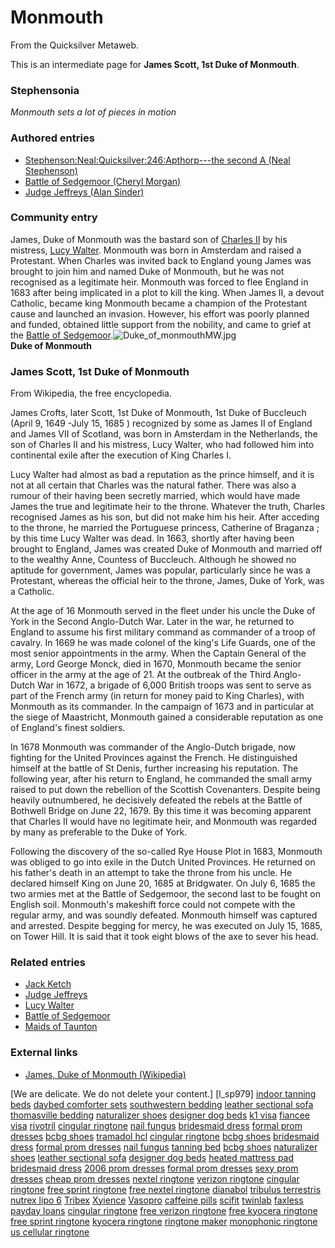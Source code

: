 
# Monmouth

From the Quicksilver Metaweb.

This is an intermediate page for **James Scott, 1st Duke of Monmouth**.

### Stephensonia


*Monmouth sets a lot of pieces in motion*

### Authored entries


* [Stephenson:Neal:Quicksilver:246:Apthorp---the second A (Neal Stephenson)](/stephenson-neal-quicksilver-246-apthorp-the-second-a-neal-stephenson)
* [Battle of Sedgemoor (Cheryl Morgan)](/battle-of-sedgemoor-cheryl-morgan)
* [Judge Jeffreys (Alan Sinder)](/judge-jeffreys-alan-sinder)


### Community entry


James, Duke of Monmouth was the bastard son of [Charles II](/charles-ii) by his mistress, [Lucy Walter](/lucy-walter). Monmouth was born in Amsterdam and raised a Protestant. When Charles was invited back to England young James was brought to join him and named Duke of Monmouth, but he was not recognised as a legitimate heir. Monmouth was forced to flee England in 1683 after being implicated in a plot to kill the king. When James II, a devout Catholic, became king Monmouth became a champion of the Protestant cause and launched an invasion. However, his effort was poorly planned and funded, obtained little support from the nobility, and came to grief at the [Battle of Sedgemoor](/battle-of-sedgemoor).![Duke_of_monmouthMW.jpg](/https://web.archive.org/web/20060725221112im_/http://www.metaweb.com/wiki/upload/9/9f/Duke_of_monmouthMW.jpg)  
**Duke of Monmouth**

### James Scott, 1st Duke of Monmouth


From Wikipedia, the free encyclopedia. 

James Crofts, later Scott, 1st Duke of Monmouth, 1st Duke of Buccleuch (April 9, 1649 -July 15, 1685 ) recognized by some as James II of England and James VII of Scotland, was born in Amsterdam in the Netherlands, the son of Charles II and his mistress, Lucy Walter, who had followed him into continental exile after the execution of King Charles I. 

Lucy Walter had almost as bad a reputation as the prince himself, and it is not at all certain that Charles was the natural father. There was also a rumour of their having been secretly married, which would have made James the true and legitimate heir to the throne. Whatever the truth, Charles recognised James as his son, but did not make him his heir. After acceding to the throne, he married the Portuguese princess, Catherine of Braganza ; by this time Lucy Walter was dead. In 1663, shortly after having been brought to England, James was created Duke of Monmouth and married off to the wealthy Anne, Countess of Buccleuch. Although he showed no aptitude for government, James was popular, particularly since he was a Protestant, whereas the official heir to the throne, James, Duke of York, was a Catholic. 

At the age of 16 Monmouth served in the fleet under his uncle the Duke of York in the Second Anglo-Dutch War. Later in the war, he returned to England to assume his first military command as commander of a troop of cavalry. In 1669 he was made colonel of the king's Life Guards, one of the most senior appointments in the army. When the Captain General of the army, Lord George Monck, died in 1670, Monmouth became the senior officer in the army at the age of 21. At the outbreak of the Third Anglo-Dutch War in 1672, a brigade of 6,000 British troops was sent to serve as part of the French army (in return for money paid to King Charles), with Monmouth as its commander. In the campaign of 1673 and in particular at the siege of Maastricht, Monmouth gained a considerable reputation as one of England's finest soldiers. 

In 1678 Monmouth was commander of the Anglo-Dutch brigade, now fighting for the United Provinces against the French. He distinguished himself at the battle of St Denis, further increasing his reputation. The following year, after his return to England, he commanded the small army raised to put down the rebellion of the Scottish Covenanters. Despite being heavily outnumbered, he decisively defeated the rebels at the Battle of Bothwell Bridge on June 22, 1679. By this time it was becoming apparent that Charles II would have no legitimate heir, and Monmouth was regarded by many as preferable to the Duke of York. 

Following the discovery of the so-called Rye House Plot in 1683, Monmouth was obliged to go into exile in the Dutch United Provinces. He returned on his father's death in an attempt to take the throne from his uncle. He declared himself King on June 20, 1685 at Bridgwater. On July 6, 1685 the two armies met at the Battle of Sedgemoor, the second last to be fought on English soil. Monmouth's makeshift force could not compete with the regular army, and was soundly defeated. Monmouth himself was captured and arrested. Despite begging for mercy, he was executed on July 15, 1685, on Tower Hill. It is said that it took eight blows of the axe to sever his head. 

### Related entries


* [Jack Ketch](/jack-ketch)
* [Judge Jeffreys](/judge-jeffreys)
* [Lucy Walter](/lucy-walter)
* [Battle of Sedgemoor](/battle-of-sedgemoor)
* [Maids of Taunton](/maids-of-taunton)


### External links


* [James, Duke of Monmouth (Wikipedia)](/http-www-wikipedia-org-wiki-james-duke-of-monmouth)























[We are delicate. We do not delete your content.]
[l\_sp979]
[indoor tanning beds](/http-sitepalace-com-indoortanningbeds)
[daybed comforter sets](/http-sitepalace-com-cleo-daybedcomfortersets)
[southwestern bedding](/http-sitepalace-com-cleo-southwesternbedding)
[leather sectional sofa](/http-sitepalace-com-cleo-leathersectionalsofa)
[thomasville bedding](/http-home-graffiti-net-thomasville-bedding)
[naturalizer shoes](/http-home-graffiti-net-naturalizer-shoes)
[designer dog beds](/http-home-graffiti-net-designer-dog-beds)
[k1 visa](/http-mujweb-cz-www-k1visa)
[fiancee visa](/http-mujweb-cz-www-k1visa-fiancee-visa)
[rivotril](/http-rivotril-google-if-ua)
[cingular ringtone](/http-republika-pl-cleo06-cingular-ringtone-htm)
[nail fungus](/http-republika-pl-cleo06-nail-fungus-htm)
[bridesmaid dress](/http-republika-pl-cleo06-bridesmaid-dress-htm)
[formal prom dresses](/http-republika-pl-cleo06-formal-prom-dresses-htm)
[bcbg shoes](/http-republika-pl-cleo06-bcbg-shoes-htm)
[tramadol hcl](/http-mysite-com-ua-xdem8200-pagesxdem8200-1-1-html)
[cingular ringtone](/http-mywebpage-netscape-com-burochka-cingular-ringtone-htm)
[bcbg shoes](/http-mywebpage-netscape-com-burochka-bcbg-shoes-htm)
[bridesmaid dress](/http-mywebpage-netscape-com-burochka-bridesmaid-dress-htm)
[formal prom dresses](/http-mywebpage-netscape-com-burochka-formal-prom-dresses-htm)
[nail fungus](/http-mywebpage-netscape-com-burochka-nail-fungus-htm)
[tanning bed](/http-www-buddyprofile-com-viewprofile-php-username-tanningbed)
[bcbg shoes](/http-www-buddyprofile-com-viewprofile-php-username-bcbgshoes)
[naturalizer shoes](/http-www-buddyprofile-com-viewprofile-php-username-naturalizershoes)
[leather sectional sofa](/http-www-buddyprofile-com-viewprofile-php-username-leathersectionalsofa)
[designer dog beds](/http-www-buddyprofile-com-viewprofile-php-username-designerdogbeds)
[heated mattress pad](/http-www-buddyprofile-com-viewprofile-php-username-heatedmattresspad)
[bridesmaid dress](/http-www-buddyprofile-com-viewprofile-php-username-bridesmaiddress)
[2006 prom dresses](/http-www-buddyprofile-com-viewprofile-php-username-2006promdresses)
[formal prom dresses](/http-www-buddyprofile-com-viewprofile-php-username-formalpromdresses)
[sexy prom dresses](/http-www-buddyprofile-com-viewprofile-php-username-sexypromdresses)
[cheap prom dresses](/http-www-buddyprofile-com-viewprofile-php-username-cheappromdresses)
[nextel ringtone](/http-www-buddyprofile-com-viewprofile-php-username-nextelringtone)
[verizon ringtone](/http-www-buddyprofile-com-viewprofile-php-username-verizonringtones)
[cingular ringtone](/http-www-buddyprofile-com-viewprofile-php-username-cingularringtone)
[free sprint ringtone](/http-www-buddyprofile-com-viewprofile-php-username-freesprintringtone)
[free nextel ringtone](/http-www-buddyprofile-com-viewprofile-php-username-freenextelringtone)
[dianabol](/http-dianabol-google-if-ua)
[tribulus terrestris](/http-tribulus-terrestris-blogs-eurosport-com)
[nutrex lipo 6](/http-nutrex-lipo-6-blogs-eurosport-com)
[Tribex](/http-tribex-blogs-eurosport-com)
[Xyience](/http-xyience-blogs-eurosport-com)
[Vasopro](/http-vasopro-blogs-eurosport-com)
[caffeine pills](/http-caffeine-blogs-eurosport-com)
[scifit](/http-scifit-blogs-eurosport-com)
[twinlab](/http-twinlab-blogs-eurosport-com)
[faxless payday loans](/http-imean-com-blog-faxlesspaydayloans)
[cingular ringtone](/http-cingularringtone-blogs-eurosport-com)
[free verizon ringtone](/http-freeverizonringtone-blogs-eurosport-com)
[free kyocera ringtone](/http-freekyoceraringtone-blogs-eurosport-com)
[free sprint ringtone](/http-freesprintringtone-blogs-eurosport-com)
[kyocera ringtone](/http-kyoceraringtone-blogs-eurosport-com)
[ringtone maker](/http-ringtonemaker-blogs-eurosport-com)
[monophonic ringtone](/http-monophonicringtone-blogs-eurosport-com)
[us cellular ringtone](/http-uscellularringtone-blogs-eurosport-com)
